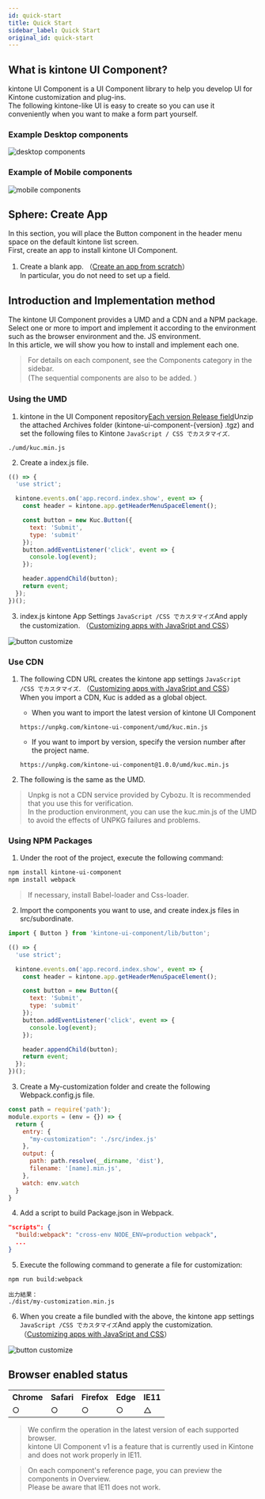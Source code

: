 ```yaml
---
id: quick-start
title: Quick Start
sidebar_label: Quick Start
original_id: quick-start
---
```


## What is kintone UI Component?

kintone UI Component is a UI Component library to help you develop UI for Kintone customization and plug-ins.  
The following kintone-like UI is easy to create so you can use it conveniently when you want to make a form part yourself.

### Example Desktop components

![desktop components](assets/desktop_components.png)

### Example of Mobile components

![mobile components](assets/mobile_components.png)

## Sphere: Create App

In this section, you will place the Button component in the header menu space on the default kintone list screen.  
First, create an app to install kintone UI Component.

1. Create a blank app. （[Create an app from scratch](https://jp.cybozu.help/k/ja/user/create_app/tutorial.html)）  
   In particular, you do not need to set up a field.

## Introduction and Implementation method

The kintone UI Component provides a UMD and a CDN and a NPM package.  
Select one or more to import and implement it according to the environment such as the browser environment and the. JS environment.  
In this article, we will show you how to install and implement each one.

> For details on each component, see the Components category in the sidebar.  
> (The sequential components are also to be added. ）

### Using the UMD

1. kintone in the UI Component repository[Each version Release field](https://github.com/kintone-labs/kintone-ui-component/releases)Unzip the attached Archives folder (kintone-ui-component-{version} .tgz) and set the following files to Kintone `JavaScript / CSS でカスタマイズ`.

```text
./umd/kuc.min.js
```

2. Create a index.js file.

```js
(() => {
  'use strict';

  kintone.events.on('app.record.index.show', event => {
    const header = kintone.app.getHeaderMenuSpaceElement();

    const button = new Kuc.Button({
      text: 'Submit',
      type: 'submit'
    });
    button.addEventListener('click', event => {
      console.log(event);
    });

    header.appendChild(button);
    return event;
  });
})();
```

3. index.js kintone App Settings `JavaScript /CSS でカスタマイズ`And apply the customization. （[Customizing apps with JavaSript and CSS](https://jp.cybozu.help/k/ja/user/app_settings/js_customize.html)）

![button customize](assets/button_customize.png)

### Use CDN

1. The following CDN URL creates the kintone app settings `JavaScript /CSS でカスタマイズ`. （[Customizing apps with JavaSript and CSS](https://get.kintone.help/k/ja/user/app_settings/js_customize.html)）  
   When you import a CDN, Kuc is added as a global object.

   - When you want to import the latest version of kintone UI Component
    ```text
    https://unpkg.com/kintone-ui-component/umd/kuc.min.js
    ```

   - If you want to import by version, specify the version number after the project name.
    ```text
    https://unpkg.com/kintone-ui-component@1.0.0/umd/kuc.min.js
    ```

2. The following is the same as the UMD.

> Unpkg is not a CDN service provided by Cybozu. It is recommended that you use this for verification.  
> In the production environment, you can use the kuc.min.js of the UMD to avoid the effects of UNPKG failures and problems.

### Using NPM Packages

1. Under the root of the project, execute the following command:

```sh
npm install kintone-ui-component
npm install webpack
```

> If necessary, install Babel-loader and Css-loader.

2. Import the components you want to use, and create index.js files in src/subordinate.

```js
import { Button } from 'kintone-ui-component/lib/button';

(() => {
  'use strict';

  kintone.events.on('app.record.index.show', event => {
    const header = kintone.app.getHeaderMenuSpaceElement();

    const button = new Button({
      text: 'Submit',
      type: 'submit'
    });
    button.addEventListener('click', event => {
      console.log(event);
    });

    header.appendChild(button);
    return event;
  });
})();
```
3. Create a My-customization folder and create the following Webpack.config.js file.

```js
const path = require('path');
module.exports = (env = {}) => {
  return {
    entry: {
      "my-customization": './src/index.js'
    },
    output: {
      path: path.resolve(__dirname, 'dist'),
      filename: '[name].min.js',
    },
    watch: env.watch
  }
}
```

4. Add a script to build Package.json in Webpack.

```json
"scripts": {
  "build:webpack": "cross-env NODE_ENV=production webpack",
  ...
}
```

5. Execute the following command to generate a file for customization:

```text
npm run build:webpack
```

```text
出力結果：
./dist/my-customization.min.js
```

6. When you create a file bundled with the above, the kintone app settings `JavaScript /CSS でカスタマイズ`And apply the customization. （[Customizing apps with JavaSript and CSS](https://jp.cybozu.help/k/ja/user/app_settings/js_customize.html)）

![button customize](assets/button_customize.png)

## Browser enabled status

<table>
  <tr>
    <th>Chrome</th>
    <th>Safari</th>
    <th>Firefox</th>
    <th>Edge</th>
    <th>IE11</th>
  </tr>
  <tr>
    <td>○</td>
    <td>○</td>
    <td>○</td>
    <td>○</td>
    <td>△</td>
  </tr>
</table>

> We confirm the operation in the latest version of each supported browser.  
> kintone UI Component v1 is a feature that is currently used in Kintone and does not work properly in IE11.

> On each component's reference page, you can preview the components in Overview.  
> Please be aware that IE11 does not work.